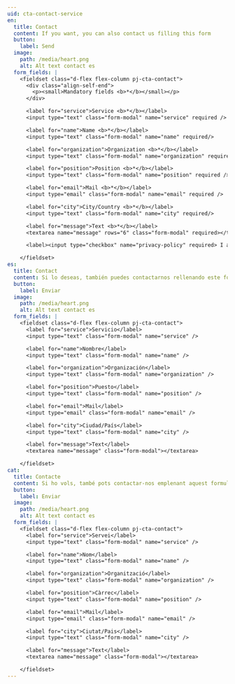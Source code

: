 ```yaml
---
uid: cta-contact-service
en:
  title: Contact
  content: If you want, you can also contact us filling this form
  button:
    label: Send
  image:
    path: /media/heart.png
    alt: Alt text contact es
  form_fields: |
    <fieldset class="d-flex flex-column pj-cta-contact">
      <div class="align-self-end">
        <p><small>Mandatory fields <b>*</b></small></p>
      </div>

      <label for="service">Service <b>*</b></label>
      <input type="text" class="form-modal" name="service" required />

      <label for="name">Name <b>*</b></label>
      <input type="text" class="form-modal" name="name" required/>

      <label for="organization">Organization <b>*</b></label>
      <input type="text" class="form-modal" name="organization" required/>

      <label for="position">Position <b>*</b></label>
      <input type="text" class="form-modal" name="position" required />

      <label for="email">Mail <b>*</b></label>
      <input type="email" class="form-modal" name="email" required />

      <label for="city">City/Country <b>*</b></label>
      <input type="text" class="form-modal" name="city" required/>

      <label for="message">Text <b>*</b></label>
      <textarea name="message" rows="6" class="form-modal" required></textarea>

      <label><input type="checkbox" name="privacy-policy" required> I accept the privacy policy</label>

    </fieldset>
es:
  title: Contact
  content: Si lo deseas, también puedes contactarnos rellenando este formulario
  button:
    label: Enviar
  image:
    path: /media/heart.png
    alt: Alt text contact es
  form_fields: |
    <fieldset class="d-flex flex-column pj-cta-contact">
      <label for="service">Servicio</label>
      <input type="text" class="form-modal" name="service" />

      <label for="name">Nombre</label>
      <input type="text" class="form-modal" name="name" />

      <label for="organization">Organización</label>
      <input type="text" class="form-modal" name="organization" />

      <label for="position">Puesto</label>
      <input type="text" class="form-modal" name="position" />

      <label for="email">Mail</label>
      <input type="email" class="form-modal" name="email" />

      <label for="city">Ciudad/País</label>
      <input type="text" class="form-modal" name="city" />

      <label for="message">Text</label>
      <textarea name="message" class="form-modal"></textarea>

    </fieldset>
cat:
  title: Contacte
  content: Si ho vols, també pots contactar-nos emplenant aquest formulari
  button:
    label: Enviar
  image:
    path: /media/heart.png
    alt: Alt text contact es
  form_fields: |
    <fieldset class="d-flex flex-column pj-cta-contact">
      <label for="service">Servei</label>
      <input type="text" class="form-modal" name="service" />

      <label for="name">Nom</label>
      <input type="text" class="form-modal" name="name" />

      <label for="organization">Organització</label>
      <input type="text" class="form-modal" name="organization" />

      <label for="position">Càrrec</label>
      <input type="text" class="form-modal" name="position" />

      <label for="email">Mail</label>
      <input type="email" class="form-modal" name="email" />

      <label for="city">Ciutat/Pais</label>
      <input type="text" class="form-modal" name="city" />

      <label for="message">Text</label>
      <textarea name="message" class="form-modal"></textarea>

    </fieldset>
---
```

